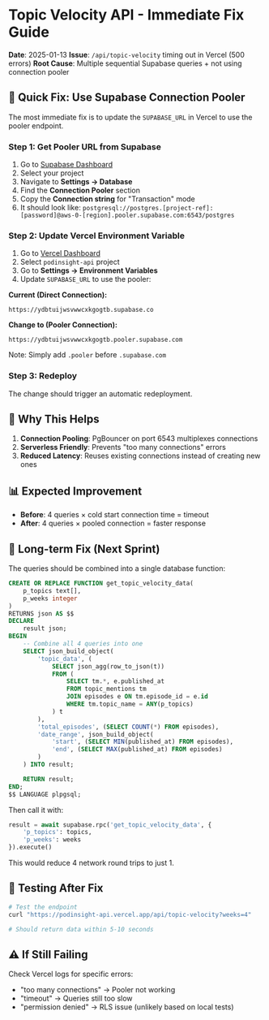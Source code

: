 # Topic Velocity API - Immediate Fix Guide

**Date**: 2025-01-13
**Issue**: `/api/topic-velocity` timing out in Vercel (500 errors)
**Root Cause**: Multiple sequential Supabase queries + not using connection pooler

## 🚨 Quick Fix: Use Supabase Connection Pooler

The most immediate fix is to update the `SUPABASE_URL` in Vercel to use the pooler endpoint.

### Step 1: Get Pooler URL from Supabase

1. Go to [Supabase Dashboard](https://app.supabase.com)
2. Select your project
3. Navigate to **Settings → Database**
4. Find the **Connection Pooler** section
5. Copy the **Connection string** for "Transaction" mode
6. It should look like: `postgresql://postgres.[project-ref]:[password]@aws-0-[region].pooler.supabase.com:6543/postgres`

### Step 2: Update Vercel Environment Variable

1. Go to [Vercel Dashboard](https://vercel.com/dashboard)
2. Select `podinsight-api` project
3. Go to **Settings → Environment Variables**
4. Update `SUPABASE_URL` to use the pooler:

**Current (Direct Connection):**
```
https://ydbtuijwsvwwcxkgogtb.supabase.co
```

**Change to (Pooler Connection):**
```
https://ydbtuijwsvwwcxkgogtb.pooler.supabase.com
```

Note: Simply add `.pooler` before `.supabase.com`

### Step 3: Redeploy

The change should trigger an automatic redeployment.

## 🔧 Why This Helps

1. **Connection Pooling**: PgBouncer on port 6543 multiplexes connections
2. **Serverless Friendly**: Prevents "too many connections" errors
3. **Reduced Latency**: Reuses existing connections instead of creating new ones

## 📊 Expected Improvement

- **Before**: 4 queries × cold start connection time = timeout
- **After**: 4 queries × pooled connection = faster response

## 🚀 Long-term Fix (Next Sprint)

The queries should be combined into a single database function:

```sql
CREATE OR REPLACE FUNCTION get_topic_velocity_data(
    p_topics text[],
    p_weeks integer
)
RETURNS json AS $$
DECLARE
    result json;
BEGIN
    -- Combine all 4 queries into one
    SELECT json_build_object(
        'topic_data', (
            SELECT json_agg(row_to_json(t))
            FROM (
                SELECT tm.*, e.published_at
                FROM topic_mentions tm
                JOIN episodes e ON tm.episode_id = e.id
                WHERE tm.topic_name = ANY(p_topics)
            ) t
        ),
        'total_episodes', (SELECT COUNT(*) FROM episodes),
        'date_range', json_build_object(
            'start', (SELECT MIN(published_at) FROM episodes),
            'end', (SELECT MAX(published_at) FROM episodes)
        )
    ) INTO result;

    RETURN result;
END;
$$ LANGUAGE plpgsql;
```

Then call it with:
```python
result = await supabase.rpc('get_topic_velocity_data', {
    'p_topics': topics,
    'p_weeks': weeks
}).execute()
```

This would reduce 4 network round trips to just 1.

## 📝 Testing After Fix

```bash
# Test the endpoint
curl "https://podinsight-api.vercel.app/api/topic-velocity?weeks=4"

# Should return data within 5-10 seconds
```

## ⚠️ If Still Failing

Check Vercel logs for specific errors:
- "too many connections" → Pooler not working
- "timeout" → Queries still too slow
- "permission denied" → RLS issue (unlikely based on local tests)
